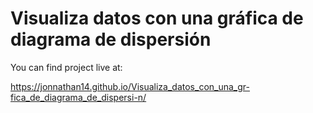 # Visualiza datos con una gráfica de diagrama de dispersión 

You can find project live at:

https://jonnathan14.github.io/Visualiza_datos_con_una_gr-fica_de_diagrama_de_dispersi-n/